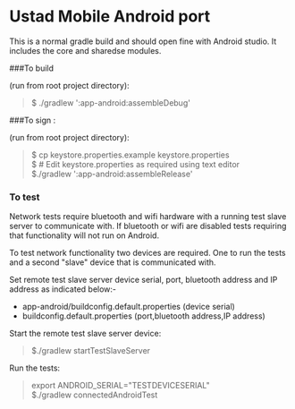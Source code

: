 # Ustad Mobile Android port

This is a normal gradle build and should open fine with Android studio. It includes the core and sharedse modules.

###To build

(run from root project directory):

> $ ./gradlew ':app-android:assembleDebug'

###To sign :

(run from root project directory):

> $ cp keystore.properties.example keystore.properties  <br/>
> $ # Edit keystore.properties as required using text editor <br/>
> $./gradlew ':app-android:assembleRelease'

### To test

Network tests require bluetooth and wifi hardware with a running test slave server to 
communicate with. If bluetooth or wifi are disabled tests requiring that functionality 
will not run on Android.

To test network functionality two devices are required. 
One to run the tests and a second "slave" device that
is communicated with.

Set remote test slave server device serial, port, bluetooth address and IP address as indicated below:-
* app-android/buildconfig.default.properties (device serial)
* buildconfig.default.properties (port,bluetooth address,IP address)<br/>

Start the remote test slave server device:
 >$./gradlew startTestSlaveServer
 
 Run the tests:
 >export ANDROID_SERIAL="TESTDEVICESERIAL" <br/>
 >$./gradlew connectedAndroidTest
 
 